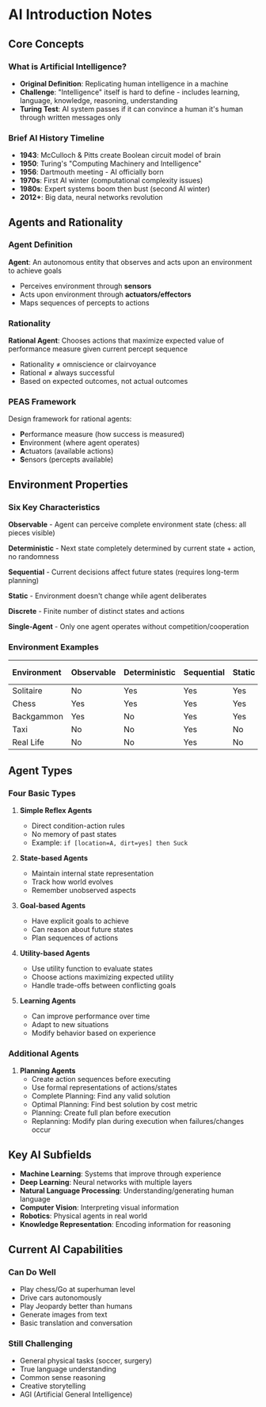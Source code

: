 # AI Introduction Notes

## Core Concepts

### What is Artificial Intelligence?

- **Original Definition**: Replicating human intelligence in a machine
- **Challenge**: "Intelligence" itself is hard to define - includes learning, language, knowledge, reasoning, understanding
- **Turing Test**: AI system passes if it can convince a human it's human through written messages only

### Brief AI History Timeline

- **1943**: McCulloch & Pitts create Boolean circuit model of brain
- **1950**: Turing's "Computing Machinery and Intelligence"
- **1956**: Dartmouth meeting - AI officially born
- **1970s**: First AI winter (computational complexity issues)
- **1980s**: Expert systems boom then bust (second AI winter)
- **2012+**: Big data, neural networks revolution

## Agents and Rationality

### Agent Definition

**Agent**: An autonomous entity that observes and acts upon an environment to achieve goals

- Perceives environment through **sensors**
- Acts upon environment through **actuators/effectors**
- Maps sequences of percepts to actions

### Rationality

**Rational Agent**: Chooses actions that maximize expected value of performance measure given current percept sequence

- Rationality ≠ omniscience or clairvoyance
- Rational ≠ always successful
- Based on expected outcomes, not actual outcomes

### PEAS Framework

Design framework for rational agents:

- **P**erformance measure (how success is measured)
- **E**nvironment (where agent operates)
- **A**ctuators (available actions)
- **S**ensors (percepts available)

## Environment Properties

### Six Key Characteristics

**Observable** - Agent can perceive complete environment state (chess: all pieces visible)

**Deterministic** - Next state completely determined by current state + action, no randomness

**Sequential** - Current decisions affect future states (requires long-term planning)

**Static** - Environment doesn't change while agent deliberates

**Discrete** - Finite number of distinct states and actions

**Single-Agent** - Only one agent operates without competition/cooperation

### Environment Examples

| Environment | Observable | Deterministic | Sequential | Static | Discrete | Single-Agent |
| :---------- | :--------- | :------------ | :--------- | :----- | :------- | :----------- |
| Solitaire   | No         | Yes           | Yes        | Yes    | Yes      | Yes          |
| Chess       | Yes        | Yes           | Yes        | Yes    | Yes      | No           |
| Backgammon  | Yes        | No            | Yes        | Yes    | Yes      | No           |
| Taxi        | No         | No            | Yes        | No     | No       | No           |
| Real Life   | No         | No            | Yes        | No     | No       | No           |

## Agent Types

### Four Basic Types

1. **Simple Reflex Agents**

   - Direct condition-action rules
   - No memory of past states
   - Example: `if [location=A, dirt=yes] then Suck`

2. **State-based Agents**

   - Maintain internal state representation
   - Track how world evolves
   - Remember unobserved aspects

3. **Goal-based Agents**

   - Have explicit goals to achieve
   - Can reason about future states
   - Plan sequences of actions

4. **Utility-based Agents**

   - Use utility function to evaluate states
   - Choose actions maximizing expected utility
   - Handle trade-offs between conflicting goals

5. **Learning Agents**
   - Can improve performance over time
   - Adapt to new situations
   - Modify behavior based on experience

### Additional Agents

1. **Planning Agents**
   - Create action sequences before executing
   - Use formal representations of actions/states
   - Complete Planning: Find any valid solution
   - Optimal Planning: Find best solution by cost metric
   - Planning: Create full plan before execution
   - Replanning: Modify plan during execution when failures/changes occur

## Key AI Subfields

- **Machine Learning**: Systems that improve through experience
- **Deep Learning**: Neural networks with multiple layers
- **Natural Language Processing**: Understanding/generating human language
- **Computer Vision**: Interpreting visual information
- **Robotics**: Physical agents in real world
- **Knowledge Representation**: Encoding information for reasoning

## Current AI Capabilities

### Can Do Well

- Play chess/Go at superhuman level
- Drive cars autonomously
- Play Jeopardy better than humans
- Generate images from text
- Basic translation and conversation

### Still Challenging

- General physical tasks (soccer, surgery)
- True language understanding
- Common sense reasoning
- Creative storytelling
- AGI (Artificial General Intelligence)
